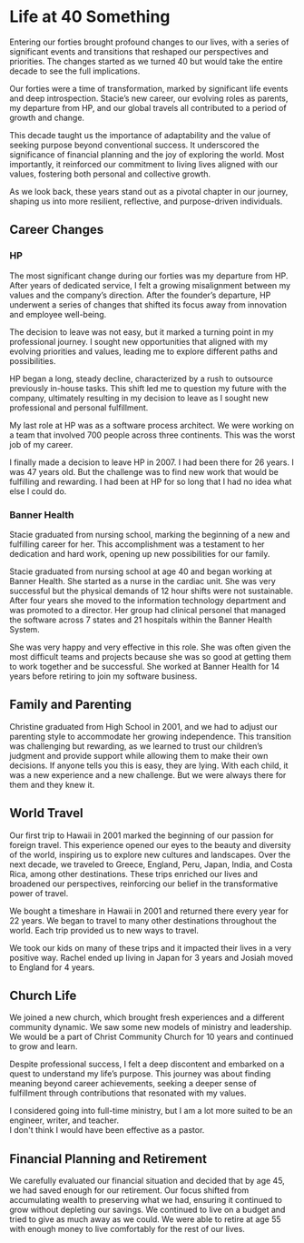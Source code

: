 # Life at 40 Something

Entering our forties brought profound changes to our lives, with a series of significant events and transitions that reshaped our perspectives and priorities.  The changes started as we turned 40 but would take the entire decade to see the full implications.

Our forties were a time of transformation, marked by significant life events and deep introspection. Stacie’s new career, our evolving roles as parents, my departure from HP, and our global travels all contributed to a period of growth and change. 

This decade taught us the importance of adaptability and the value of seeking purpose beyond conventional success. It underscored the significance of financial planning and the joy of exploring the world. Most importantly, it reinforced our commitment to living lives aligned with our values, fostering both personal and collective growth.

As we look back, these years stand out as a pivotal chapter in our journey, shaping us into more resilient, reflective, and purpose-driven individuals.


## Career Changes

### HP

The most significant change during our forties was my departure from HP. After years of dedicated service, I felt a
growing misalignment between my values and the company’s direction. After the founder’s departure, HP underwent a
series of changes that shifted its focus away from innovation and employee well-being. 

The decision to leave was not easy, but it marked a
turning point in my professional journey. I sought new opportunities that aligned with my evolving priorities and
values, leading me to explore different paths and possibilities.

HP began a long, steady decline, characterized by a rush to outsource previously in-house tasks. This shift led me to
question my future with the company, ultimately resulting in my decision to leave as I sought new professional and
personal fulfillment.

My last role at HP was as a software process architect.  We were working on a team that involved 700 people across 
three continents.  This was the worst job of my career.  

I finally made a decision to leave HP in 2007.  I had been there for 26 years.  I was 47 years old.  But the challenge
was to find new work that would be fulfilling and rewarding.  I had been at HP for so long that I had no idea what
else I could do. 

### Banner Health

Stacie graduated from nursing school, marking the beginning of a new and fulfilling career for her. This accomplishment
was a testament to her dedication and hard work, opening up new possibilities for our family.

Stacie graduated from nursing school at age 40 and began working at Banner Health.  She started as a nurse in the
cardiac unit. She was very successful but the physical demands of 12 hour shifts were not sustainable.  After four years
she moved to the information technology department and was promoted to a director.  Her group had clinical personel that
managed the software across 7 states and 21 hospitals within the Banner Health System.

She was very happy and very effective in this role.  She was often given the most difficult teams and projects because
she was so good at getting them to work together and be successful.  She worked at Banner Health for 14 years before
retiring to join my software business.


## Family and Parenting

Christine graduated from High School in 2001, and we had to adjust our parenting style to accommodate her growing
independence. This transition was challenging but rewarding, as we learned to trust our children’s judgment and provide
support while allowing them to make their own decisions.  If anyone tells you this is easy, they are lying.  With 
each child, it was a new experience and a new challenge.  But we were always there for them and they knew it.


## World Travel

Our first trip to Hawaii in 2001 marked the beginning of our passion for foreign travel. This experience opened our
eyes to the beauty and diversity of the world, inspiring us to explore new cultures and landscapes. Over the next
decade, we traveled to Greece, England, Peru, Japan, India, and Costa Rica, among other destinations. These trips
enriched our lives and broadened our perspectives, reinforcing our belief in the transformative power of travel.

We bought a timeshare in Hawaii in 2001 and returned there every year for 22 years.  We began to travel to many other
destinations throughout the world.  Each trip provided us to new ways to travel.

We took our kids on many of these trips and it impacted their lives in a very positive way.  Rachel ended up living in
Japan for 3 years and Josiah moved to England for 4 years.  


## Church Life

We joined a new church, which brought fresh experiences and a different community dynamic. We saw some new models of
ministry and leadership.  We would be a part of Christ Community Church for 10 years and continued to grow and learn.

Despite professional success, I felt a deep discontent and embarked on a quest to understand my life’s purpose. This
journey was about finding meaning beyond career achievements, seeking a deeper sense of fulfillment through
contributions that resonated with my values.

I considered going into full-time ministry, but I am a lot more suited to be an engineer, writer, and teacher.  
I don't think I would have been effective as a pastor.  


## Financial Planning and Retirement

We carefully evaluated our financial situation and decided that by age 45, we had saved enough for our retirement. Our
focus shifted from accumulating wealth to preserving what we had, ensuring it continued to grow without depleting our
savings.  We continued to live on a budget and tried to give as much away as we could.  We were able to retire at age 
55 with enough money to live comfortably for the rest of our lives.

